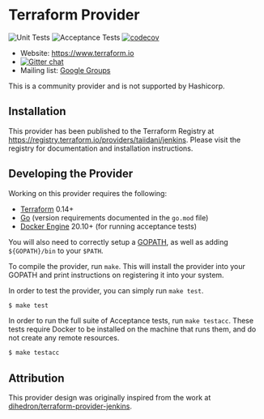 # Terraform Provider

![Unit Tests](https://github.com/taiidani/terraform-provider-jenkins/workflows/Unit%20Tests/badge.svg)
![Acceptance Tests](https://github.com/taiidani/terraform-provider-jenkins/workflows/Acceptance%20Tests/badge.svg)
[![codecov](https://codecov.io/gh/taiidani/terraform-provider-jenkins/branch/master/graph/badge.svg)](https://codecov.io/gh/taiidani/terraform-provider-jenkins)

- Website: https://www.terraform.io
- [![Gitter chat](https://badges.gitter.im/hashicorp-terraform/Lobby.png)](https://gitter.im/hashicorp-terraform/Lobby)
- Mailing list: [Google Groups](http://groups.google.com/group/terraform-tool)

This is a community provider and is not supported by Hashicorp.

## Installation

This provider has been published to the Terraform Registry at https://registry.terraform.io/providers/taiidani/jenkins. Please visit the registry for documentation and installation instructions.

## Developing the Provider

Working on this provider requires the following:

* [Terraform](https://www.terraform.io/downloads.html) 0.14+
* [Go](http://www.golang.org) (version requirements documented in the `go.mod` file)
* [Docker Engine](https://docs.docker.com/engine/install/) 20.10+ (for running acceptance tests)

You will also need to correctly setup a [GOPATH](http://golang.org/doc/code.html#GOPATH), as well as adding `${GOPATH}/bin` to your `$PATH`.

To compile the provider, run `make`. This will install the provider into your GOPATH and print instructions on registering it into your system.

In order to test the provider, you can simply run `make test`.

```sh
$ make test
```

In order to run the full suite of Acceptance tests, run `make testacc`. These tests require Docker to be installed on the machine that runs them, and do not create any remote resources.

```sh
$ make testacc
```

## Attribution

This provider design was originally inspired from the work at [dihedron/terraform-provider-jenkins](https://github.com/dihedron/terraform-provider-jenkins).

